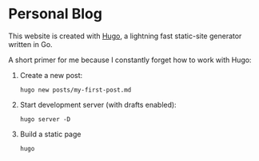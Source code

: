 Personal Blog
====

This website is created with [Hugo](https://gohugo.io/), a lightning fast static-site generator written in Go.

A short primer for me because I constantly forget how to work with Hugo:

1. Create a new post:  
   ```
   hugo new posts/my-first-post.md
   ```
2. Start development server (with drafts enabled):  
   ```
   hugo server -D
   ```
3. Build a static page  
   ```
   hugo
   ```


